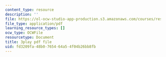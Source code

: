 ```yaml
---
content_type: resource
description: ''
file: https://ol-ocw-studio-app-production.s3.amazonaws.com/courses/res-18-005-highlights-of-calculus-spring-2010/fd3209fa48b0765464a54f04b26bb8fb_I_ril7ToAi4.pdf
file_type: application/pdf
learning_resource_types: []
ocw_type: OCWFile
resourcetype: Document
title: 3play pdf file
uid: fd3209fa-48b0-7654-64a5-4f04b26bb8fb
---
```

